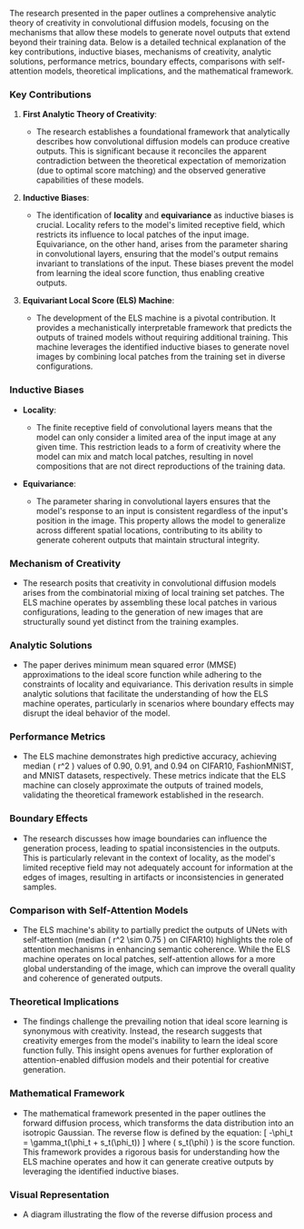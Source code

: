 The research presented in the paper outlines a comprehensive analytic theory of creativity in convolutional diffusion models, focusing on the mechanisms that allow these models to generate novel outputs that extend beyond their training data. Below is a detailed technical explanation of the key contributions, inductive biases, mechanisms of creativity, analytic solutions, performance metrics, boundary effects, comparisons with self-attention models, theoretical implications, and the mathematical framework.

### Key Contributions

1. **First Analytic Theory of Creativity**:
   - The research establishes a foundational framework that analytically describes how convolutional diffusion models can produce creative outputs. This is significant because it reconciles the apparent contradiction between the theoretical expectation of memorization (due to optimal score matching) and the observed generative capabilities of these models.

2. **Inductive Biases**:
   - The identification of **locality** and **equivariance** as inductive biases is crucial. Locality refers to the model's limited receptive field, which restricts its influence to local patches of the input image. Equivariance, on the other hand, arises from the parameter sharing in convolutional layers, ensuring that the model's output remains invariant to translations of the input. These biases prevent the model from learning the ideal score function, thus enabling creative outputs.

3. **Equivariant Local Score (ELS) Machine**:
   - The development of the ELS machine is a pivotal contribution. It provides a mechanistically interpretable framework that predicts the outputs of trained models without requiring additional training. This machine leverages the identified inductive biases to generate novel images by combining local patches from the training set in diverse configurations.

### Inductive Biases

- **Locality**:
  - The finite receptive field of convolutional layers means that the model can only consider a limited area of the input image at any given time. This restriction leads to a form of creativity where the model can mix and match local patches, resulting in novel compositions that are not direct reproductions of the training data.

- **Equivariance**:
  - The parameter sharing in convolutional layers ensures that the model's response to an input is consistent regardless of the input's position in the image. This property allows the model to generalize across different spatial locations, contributing to its ability to generate coherent outputs that maintain structural integrity.

### Mechanism of Creativity

- The research posits that creativity in convolutional diffusion models arises from the combinatorial mixing of local training set patches. The ELS machine operates by assembling these local patches in various configurations, leading to the generation of new images that are structurally sound yet distinct from the training examples.

### Analytic Solutions

- The paper derives minimum mean squared error (MMSE) approximations to the ideal score function while adhering to the constraints of locality and equivariance. This derivation results in simple analytic solutions that facilitate the understanding of how the ELS machine operates, particularly in scenarios where boundary effects may disrupt the ideal behavior of the model.

### Performance Metrics

- The ELS machine demonstrates high predictive accuracy, achieving median \( r^2 \) values of 0.90, 0.91, and 0.94 on CIFAR10, FashionMNIST, and MNIST datasets, respectively. These metrics indicate that the ELS machine can closely approximate the outputs of trained models, validating the theoretical framework established in the research.

### Boundary Effects

- The research discusses how image boundaries can influence the generation process, leading to spatial inconsistencies in the outputs. This is particularly relevant in the context of locality, as the model's limited receptive field may not adequately account for information at the edges of images, resulting in artifacts or inconsistencies in generated samples.

### Comparison with Self-Attention Models

- The ELS machine's ability to partially predict the outputs of UNets with self-attention (median \( r^2 \sim 0.75 \) on CIFAR10) highlights the role of attention mechanisms in enhancing semantic coherence. While the ELS machine operates on local patches, self-attention allows for a more global understanding of the image, which can improve the overall quality and coherence of generated outputs.

### Theoretical Implications

- The findings challenge the prevailing notion that ideal score learning is synonymous with creativity. Instead, the research suggests that creativity emerges from the model's inability to learn the ideal score function fully. This insight opens avenues for further exploration of attention-enabled diffusion models and their potential for creative generation.

### Mathematical Framework

- The mathematical framework presented in the paper outlines the forward diffusion process, which transforms the data distribution into an isotropic Gaussian. The reverse flow is defined by the equation:
  \[
  -\phi_t = \gamma_t(\phi_t + s_t(\phi_t))
  \]
  where \( s_t(\phi) \) is the score function. This framework provides a rigorous basis for understanding how the ELS machine operates and how it can generate creative outputs by leveraging the identified inductive biases.

### Visual Representation

- A diagram illustrating the flow of the reverse diffusion process and